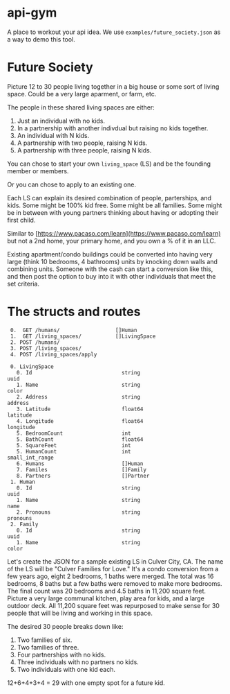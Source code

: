 # api-gym
A place to workout your api idea. We use `examples/future_society.json` as a way to demo this tool.

# Future Society
Picture 12 to 30 people living together in a big house or some sort of living space. Could be a very large aparment, or farm, etc.

The people in these shared living spaces are either:

1. Just an individual with no kids.
2. In a partnership with another indivdual but raising no kids together.
3. An individual with N kids.
4. A partnership with two people, raising N kids.
5. A partnership with three people, raising N kids.

You can chose to start your own `living_space` (LS) and be the founding member or members.

Or you can chose to apply to an existing one.

Each LS can explain its desired combination of people, parterships, and kids. Some might be 100% kid free. Some might be all families. Some might be in between with young partners thinking about having or adopting their first child.

Similar to [https://www.pacaso.com/learn](https://www.pacaso.com/learn) but not a 2nd home, your primary home, and you own a % of it in an LLC.

Existing apartment/condo buildings could be converted into having very large (think 10 bedrooms, 4 bathrooms) units by knocking down walls and combining units. Someone with the cash can start a conversion like this, and then post the option to buy into it with other individuals that meet the set criteria.

# The structs and routes

```
 0.  GET /humans/                  []Human
 1.  GET /living_spaces/           []LivingSpace
 2. POST /humans/
 3. POST /living_spaces/
 4. POST /living_spaces/apply

 0. LivingSpace
   0. Id                             string                         uuid
   1. Name                           string                         color
   2. Address                        string                         address
   3. Latitude                       float64                        latitude
   4. Longitude                      float64                        longitude
   5. BedroomCount                   int
   5. BathCount                      float64
   5. SquareFeet                     int
   5. HumanCount                     int                            small_int_range
   6. Humans                         []Human
   7. Familes                        []Family
   8. Partners                       []Partner
 1. Human
   0. Id                             string                         uuid
   1. Name                           string                         name
   2. Pronouns                       string                         pronouns
 2. Family
   0. Id                             string                         uuid
   1. Name                           string                         color
```

Let's create the JSON for a sample existing LS in Culver City, CA. The name of the LS will be "Culver Families for Love." It's a condo conversion from a few years ago, eight 2 bedrooms, 1 baths were merged. The total was 16 bedrooms, 8 baths but a few baths were removed to make more bedrooms. The final count was 20 bedrooms and 4.5 baths in 11,200 square feet. Picture a very large communal kitchen, play area for kids, and a large outdoor deck. All 11,200 square feet was repurposed to make sense for 30 people that will be living and working in this space.

The desired 30 people breaks down like:

1. Two families of six.
2. Two families of three.
3. Four partnerships with no kids.
4. Three individuals with no partners no kids.
5. Two individuals with one kid each.

12+6+4+3+4 = 29 with one empty spot for a future kid.



